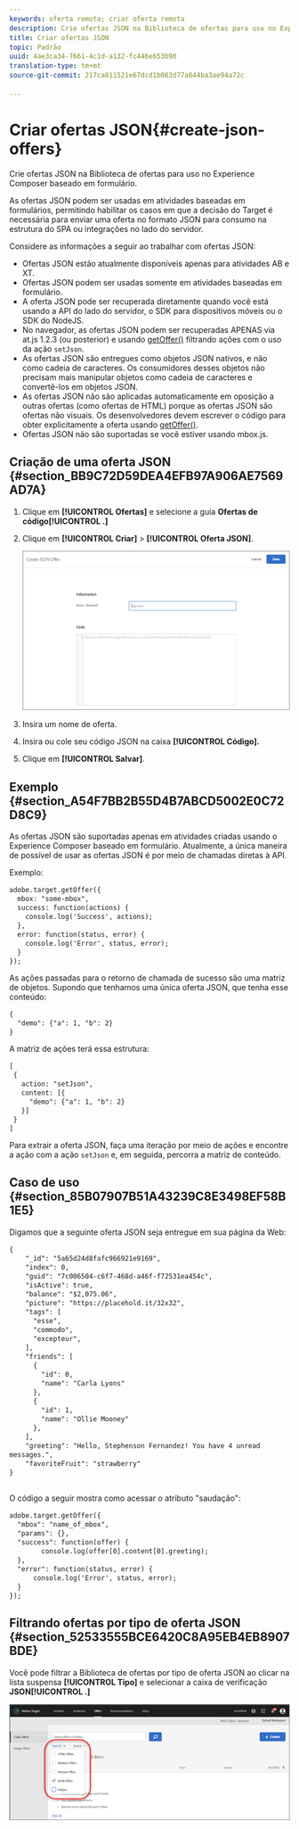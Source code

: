 ```yaml
---
keywords: oferta remota; criar oferta remota
description: Crie ofertas JSON na Biblioteca de ofertas para uso no Experience Composer baseado em formulário.
title: Criar ofertas JSON
topic: Padrão
uuid: 4ae3ca34-7661-4c1d-a132-fc446e653b90
translation-type: tm+mt
source-git-commit: 217ca811521e67dcd1b063d77a644ba3ae94a72c

---
```



# Criar ofertas JSON{#create-json-offers}

Crie ofertas JSON na Biblioteca de ofertas para uso no Experience Composer baseado em formulário.

As ofertas JSON podem ser usadas em atividades baseadas em formulários, permitindo habilitar os casos em que a decisão do Target é necessária para enviar uma oferta no formato JSON para consumo na estrutura do SPA ou integrações no lado do servidor.

Considere as informações a seguir ao trabalhar com ofertas JSON:

* Ofertas JSON estão atualmente disponíveis apenas para atividades AB e XT.
* Ofertas JSON podem ser usadas somente em atividades baseadas em formulário.
* A oferta JSON pode ser recuperada diretamente quando você está usando a API do lado do servidor, o SDK para dispositivos móveis ou o SDK do NodeJS.
* No navegador, as ofertas JSON podem ser recuperadas APENAS via at.js 1.2.3 (ou posterior) e usando  [getOffer()](/help/c-implementing-target/c-implementing-target-for-client-side-web/adobe-target-getoffer.md) filtrando ações com o uso da ação `setJson`.
* As ofertas JSON são entregues como objetos JSON nativos, e não como cadeia de caracteres. Os consumidores desses objetos não precisam mais manipular objetos como cadeia de caracteres e convertê-los em objetos JSON.
* As ofertas JSON não são aplicadas automaticamente em oposição a outras ofertas (como ofertas de HTML) porque as ofertas JSON são ofertas não visuais. Os desenvolvedores devem escrever o código para obter explicitamente a oferta usando  [getOffer()](/help/c-implementing-target/c-implementing-target-for-client-side-web/adobe-target-getoffer.md).
* Ofertas JSON não são suportadas se você estiver usando mbox.js.

## Criação de uma oferta JSON {#section_BB9C72D59DEA4EFB97A906AE7569AD7A}

1. Clique em **[!UICONTROL Ofertas]** e selecione a guia **Ofertas de código[!UICONTROL .]**
1. Clique em **[!UICONTROL Criar]** &gt; **[!UICONTROL Oferta JSON]**.

   ![](assets/offer-json.png)

1. Insira um nome de oferta.
1. Insira ou cole seu código JSON na caixa **[!UICONTROL Código].**
1. Clique em **[!UICONTROL Salvar]**.

## Exemplo {#section_A54F7BB2B55D4B7ABCD5002E0C72D8C9}

As ofertas JSON são suportadas apenas em atividades criadas usando o Experience Composer baseado em formulário. Atualmente, a única maneira de possível de usar as ofertas JSON é por meio de chamadas diretas à API.

Exemplo:

```
adobe.target.getOffer({ 
  mbox: "some-mbox", 
  success: function(actions) { 
    console.log('Success', actions); 
  }, 
  error: function(status, error) { 
    console.log('Error', status, error); 
  } 
});
```

As ações passadas para o retorno de chamada de sucesso são uma matriz de objetos. Supondo que tenhamos uma única oferta JSON, que tenha esse conteúdo:

```
{ 
  "demo": {"a": 1, "b": 2} 
}
```

A matriz de ações terá essa estrutura:

```
[ 
 { 
   action: "setJson", 
   content: [{ 
     "demo": {"a": 1, "b": 2} 
   }] 
 }  
]
```

Para extrair a oferta JSON, faça uma iteração por meio de ações e encontre a ação com a ação `setJson` e, em seguida, percorra a matriz de conteúdo.

## Caso de uso {#section_85B07907B51A43239C8E3498EF58B1E5}

Digamos que a seguinte oferta JSON seja entregue em sua página da Web:

```
{ 
    "_id": "5a65d24d8fafc966921e9169", 
    "index": 0, 
    "guid": "7c006504-c6f7-468d-a46f-f72531ea454c", 
    "isActive": true, 
    "balance": "$2,075.06", 
    "picture": "https://placehold.it/32x32", 
    "tags": [ 
      "esse", 
      "commodo", 
      "excepteur", 
    ], 
    "friends": [ 
      { 
        "id": 0, 
        "name": "Carla Lyons" 
      }, 
      { 
        "id": 1, 
        "name": "Ollie Mooney" 
      }, 
    ], 
    "greeting": "Hello, Stephenson Fernandez! You have 4 unread messages.", 
    "favoriteFruit": "strawberry" 
} 
  
```

O código a seguir mostra como acessar o atributo "saudação":

```
adobe.target.getOffer({   
  "mbox": "name_of_mbox", 
  "params": {}, 
  "success": function(offer) {           
        console.log(offer[0].content[0].greeting); 
  },   
  "error": function(status, error) {           
      console.log('Error', status, error); 
  } 
});
```

## Filtrando ofertas por tipo de oferta JSON  {#section_52533555BCE6420C8A95EB4EB8907BDE}

Você pode filtrar a Biblioteca de ofertas por tipo de oferta JSON ao clicar na lista suspensa **[!UICONTROL Tipo]** e selecionar a caixa de verificação **JSON[!UICONTROL .]**

![](assets/offer-json-filter.png)

